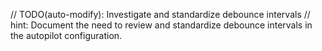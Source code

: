 // TODO(auto-modify): Investigate and standardize debounce intervals
// hint: Document the need to review and standardize debounce intervals in the autopilot configuration.
